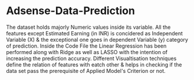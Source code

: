 # Adsense-Data-Prediction
The dataset holds majorly Numeric values inside its variable.
All the features except Estimated Earning (in INR) is concidered as Independent Variable (X) & the exceptional one goes in dependent
Variable (y) category of prediction.
Inside the Code File the Linear Regression has been performed along with Ridge as well as LASSO with the intention of increasing the prediction accuracy.
Different Visualtisation techniques define the relation of features with eatch other & helps in checking if the data set pass the prerequisite of Applied Model's Criterion or not.
